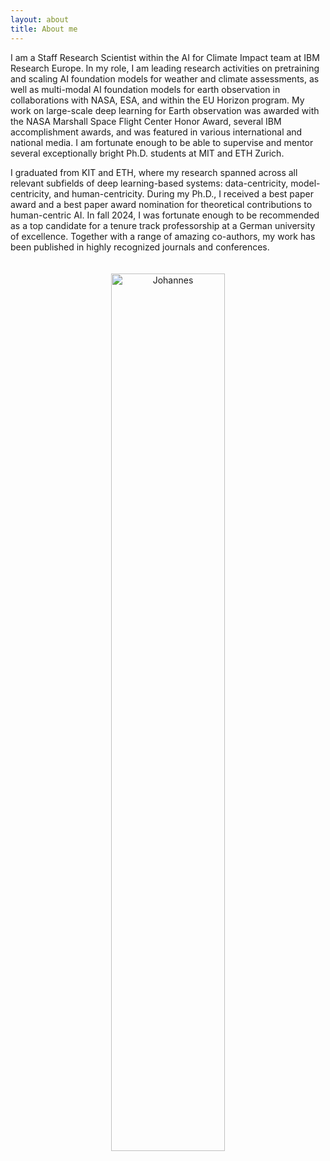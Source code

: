 ```yaml
---
layout: about
title: About me
---
```


I am a Staff Research Scientist within the AI for Climate Impact team at IBM Research Europe. In my role, I am leading research activities on pretraining and scaling AI foundation models for weather and climate assessments, as well as multi-modal AI foundation models for earth observation in collaborations with NASA, ESA, and within the EU Horizon program. My work on large-scale deep learning for Earth observation was awarded with the NASA Marshall Space Flight Center Honor Award, several IBM accomplishment awards, and was featured in various international and national media. I am fortunate enough to be able to supervise and mentor several exceptionally bright Ph.D. students at MIT and ETH Zurich. 
    
I graduated from KIT and ETH, where my research spanned across all relevant subfields of deep learning-based systems: data-centricity, model-centricity, and human-centricity. During my Ph.D., I received a best paper award and a best paper award nomination for theoretical contributions to human-centric AI. In fall 2024, I was fortunate enough to be recommended as a top candidate for a tenure track professorship at a German university of excellence. Together with a range of amazing co-authors, my work has been published in highly recognized journals and conferences.

<p style="text-align:center;">
<img src="https://raw.githubusercontent.com/jhnnsjkbk/jhnnsjkbk.github.io/master/assets/images/banners/coffee.png"
     alt="Johannes"
     width="60%" height="60%"
     style="margin-top: 20px;" />
